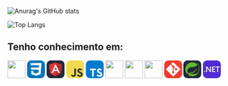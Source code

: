 ![Anurag's GitHub stats](https://github-readme-stats.vercel.app/api?username=YagoHFA&show_icons=true&theme=tokyonight)




![Top Langs](https://github-readme-stats.vercel.app/api/top-langs/?username=YagoHFA&layout=compact)


<h2> Tenho conhecimento em:</h2>

<div class = "Imagem">
  <img src="https://cdn.jsdelivr.net/gh/devicons/devicon/icons/html5/html5-original.svg" width= "40" height="40" /> 
  <img src = "https://raw.githubusercontent.com/tandpfun/skill-icons/59059d9d1a2c092696dc66e00931cc1181a4ce1f/icons/CSS.svg" width= "40" height="40"/>
  <img src = "https://raw.githubusercontent.com/tandpfun/skill-icons/59059d9d1a2c092696dc66e00931cc1181a4ce1f/icons/Angular-Dark.svg" width= "40" height="40"/>
  <img src="https://raw.githubusercontent.com/tandpfun/skill-icons/59059d9d1a2c092696dc66e00931cc1181a4ce1f/icons/JavaScript.svg" width= "40" height="40" />
  <img src="https://raw.githubusercontent.com/tandpfun/skill-icons/59059d9d1a2c092696dc66e00931cc1181a4ce1f/icons/TypeScript.svg" width= "40" height="40" />
  <img src="https://cdn.jsdelivr.net/gh/devicons/devicon/icons/java/java-original-wordmark.svg" width= "40" height="40" />
  <img src="https://cdn.jsdelivr.net/gh/devicons/devicon/icons/mysql/mysql-original-wordmark.svg" width= "40" height="40"/>
  <img src="https://cdn.jsdelivr.net/gh/devicons/devicon/icons/python/python-original-wordmark.svg" width= "40" height="40"/>
  <img src = "https://github.com/tandpfun/skill-icons/raw/main/icons/Git.svg" width= "40" height="40"/>
  <img src = "https://raw.githubusercontent.com/tandpfun/skill-icons/d1c752b99bb25a0e5aa363bae1db2809173ee966/icons/Spring-Dark.svg" width= "40" height="40"/>
  <img src = "https://raw.githubusercontent.com/tandpfun/skill-icons/d1c752b99bb25a0e5aa363bae1db2809173ee966/icons/DotNet.svg " width= "40" height="40"/>
  
  
  
</div>
          
            
          
          
          
          
